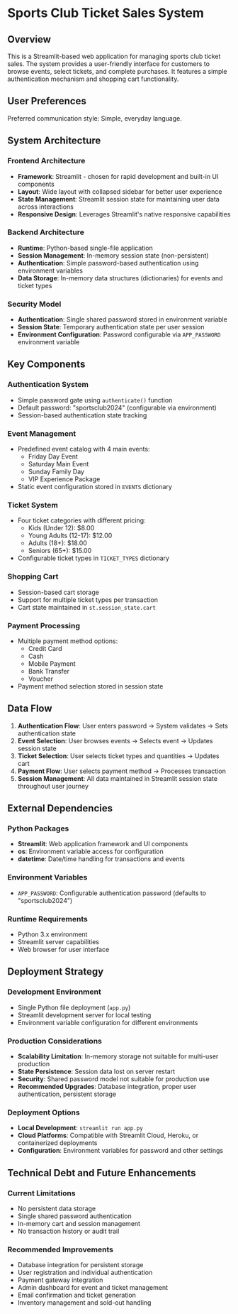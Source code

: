 # Sports Club Ticket Sales System

## Overview

This is a Streamlit-based web application for managing sports club ticket sales. The system provides a user-friendly interface for customers to browse events, select tickets, and complete purchases. It features a simple authentication mechanism and shopping cart functionality.

## User Preferences

Preferred communication style: Simple, everyday language.

## System Architecture

### Frontend Architecture
- **Framework**: Streamlit - chosen for rapid development and built-in UI components
- **Layout**: Wide layout with collapsed sidebar for better user experience
- **State Management**: Streamlit session state for maintaining user data across interactions
- **Responsive Design**: Leverages Streamlit's native responsive capabilities

### Backend Architecture
- **Runtime**: Python-based single-file application
- **Session Management**: In-memory session state (non-persistent)
- **Authentication**: Simple password-based authentication using environment variables
- **Data Storage**: In-memory data structures (dictionaries) for events and ticket types

### Security Model
- **Authentication**: Single shared password stored in environment variable
- **Session State**: Temporary authentication state per user session
- **Environment Configuration**: Password configurable via `APP_PASSWORD` environment variable

## Key Components

### Authentication System
- Simple password gate using `authenticate()` function
- Default password: "sportsclub2024" (configurable via environment)
- Session-based authentication state tracking

### Event Management
- Predefined event catalog with 4 main events:
  - Friday Day Event
  - Saturday Main Event
  - Sunday Family Day
  - VIP Experience Package
- Static event configuration stored in `EVENTS` dictionary

### Ticket System
- Four ticket categories with different pricing:
  - Kids (Under 12): $8.00
  - Young Adults (12-17): $12.00
  - Adults (18+): $18.00
  - Seniors (65+): $15.00
- Configurable ticket types in `TICKET_TYPES` dictionary

### Shopping Cart
- Session-based cart storage
- Support for multiple ticket types per transaction
- Cart state maintained in `st.session_state.cart`

### Payment Processing
- Multiple payment method options:
  - Credit Card
  - Cash
  - Mobile Payment
  - Bank Transfer
  - Voucher
- Payment method selection stored in session state

## Data Flow

1. **Authentication Flow**: User enters password → System validates → Sets authentication state
2. **Event Selection**: User browses events → Selects event → Updates session state
3. **Ticket Selection**: User selects ticket types and quantities → Updates cart
4. **Payment Flow**: User selects payment method → Processes transaction
5. **Session Management**: All data maintained in Streamlit session state throughout user journey

## External Dependencies

### Python Packages
- **Streamlit**: Web application framework and UI components
- **os**: Environment variable access for configuration
- **datetime**: Date/time handling for transactions and events

### Environment Variables
- `APP_PASSWORD`: Configurable authentication password (defaults to "sportsclub2024")

### Runtime Requirements
- Python 3.x environment
- Streamlit server capabilities
- Web browser for user interface

## Deployment Strategy

### Development Environment
- Single Python file deployment (`app.py`)
- Streamlit development server for local testing
- Environment variable configuration for different environments

### Production Considerations
- **Scalability Limitation**: In-memory storage not suitable for multi-user production
- **State Persistence**: Session data lost on server restart
- **Security**: Shared password model not suitable for production use
- **Recommended Upgrades**: Database integration, proper user authentication, persistent storage

### Deployment Options
- **Local Development**: `streamlit run app.py`
- **Cloud Platforms**: Compatible with Streamlit Cloud, Heroku, or containerized deployments
- **Configuration**: Environment variables for password and other settings

## Technical Debt and Future Enhancements

### Current Limitations
- No persistent data storage
- Single shared password authentication
- In-memory cart and session management
- No transaction history or audit trail

### Recommended Improvements
- Database integration for persistent storage
- User registration and individual authentication
- Payment gateway integration
- Admin dashboard for event and ticket management
- Email confirmation and ticket generation
- Inventory management and sold-out handling